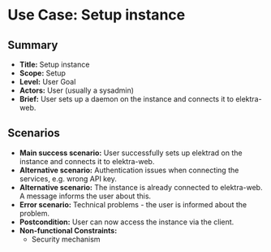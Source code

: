 # Use Case: Setup instance

## Summary

- **Title:** Setup instance
- **Scope:** Setup
- **Level:** User Goal
- **Actors:** User (usually a sysadmin)
- **Brief:** User sets up a daemon on the instance and connects it to elektra-web.

## Scenarios

- **Main success scenario:** User successfully sets up elektrad on the instance
  and connects it to elektra-web.
- **Alternative scenario:** Authentication issues when connecting the services,
  e.g. wrong API key.
- **Alternative scenario:** The instance is already connected to elektra-web. A
  message informs the user about this.
- **Error scenario:** Technical problems - the user is informed about the
  problem.
- **Postcondition:** User can now access the instance via the client.
- **Non-functional Constraints:**
  - Security mechanism
